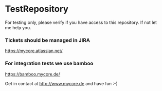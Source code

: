 # TestRepository
For testing only, please verify if you have access to this repository. If not let me help you.

### Tickets should be managed in JIRA
https://mycore.atlassian.net/


### For integration tests we use bamboo
https://bamboo.mycore.de/

Get in contact at http://www.mycore.de and have fun :-)
